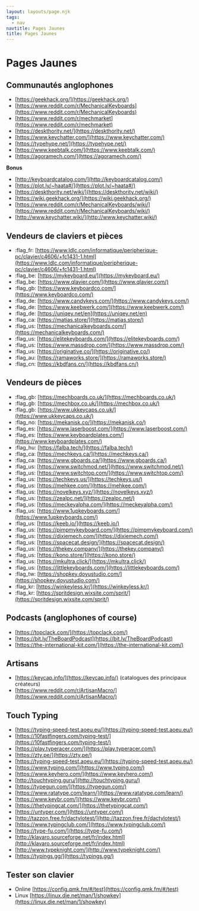 ```yaml
---
layout: layouts/page.njk
tags:
  - nav
navtitle: Pages Jaunes
title: Pages Jaunes
---
```


# Pages Jaunes

## Communautés anglophones

- [https://geekhack.org/](https://geekhack.org/)
- [https://www.reddit.com/r/MechanicalKeyboards](https://www.reddit.com/r/MechanicalKeyboards)
- [https://www.reddit.com/r/mechmarket](https://www.reddit.com/r/mechmarket)
- [https://deskthority.net/](https://deskthority.net/)
- [https://www.keychatter.com/](https://www.keychatter.com/)
- [https://typehype.net/](https://typehype.net/)
- [https://www.keebtalk.com/](https://www.keebtalk.com/)
- [https://agoramech.com/](https://agoramech.com/)

**Bonus**
- [http://keyboardcatalog.com/](http://keyboardcatalog.com/)
- [https://plot.ly/~haata#/](https://plot.ly/~haata#/)
- [https://deskthority.net/wiki/](https://deskthority.net/wiki/)
- [https://wiki.geekhack.org/](https://wiki.geekhack.org/)
- [https://www.reddit.com/r/MechanicalKeyboards/wiki/](https://www.reddit.com/r/MechanicalKeyboards/wiki/)
- [http://www.keychatter.wiki/](http://www.keychatter.wiki/)


## Vendeurs de claviers et pièces
- :flag_fr: [https://www.ldlc.com/informatique/peripherique-pc/clavier/c4606/+fc1431-1.html](https://www.ldlc.com/informatique/peripherique-pc/clavier/c4606/+fc1431-1.html)
- :flag_be: [https://mykeyboard.eu/](https://mykeyboard.eu/)
- :flag_be: [https://www.qlavier.com/](https://www.qlavier.com/)
- :flag_gb: [https://www.keyboardco.com/](https://www.keyboardco.com/)
- :flag_de: [https://www.candykeys.com/](https://www.candykeys.com/)
- :flag_de: [https://www.keebwerk.com/](https://www.keebwerk.com/)
- :flag_de: [https://uniqey.net/en](https://uniqey.net/en)
- :flag_ca: [https://matias.store/](https://matias.store/)
- :flag_us: [https://mechanicalkeyboards.com/](https://mechanicalkeyboards.com/)
- :flag_us: [https://elitekeyboards.com/](https://elitekeyboards.com/)
- :flag_us: [https://www.massdrop.com/](https://www.massdrop.com/)
- :flag_us: [https://originative.co/](https://originative.co/)
- :flag_au: [https://ramaworks.store/](https://ramaworks.store/)
- :flag_cn: [https://kbdfans.cn/](https://kbdfans.cn/)

## Vendeurs de pièces
- :flag_gb: [https://mechboards.co.uk/](https://mechboards.co.uk/)
- :flag_gb: [https://mechbox.co.uk/](https://mechbox.co.uk/)
- :flag_gb: [https://www.ukkeycaps.co.uk/](https://www.ukkeycaps.co.uk/)
- :flag_no: [https://mekanisk.co/](https://mekanisk.co/)
- :flag_es: [https://www.laserboost.com/](https://www.laserboost.com/)
- :flag_es: [https://www.keyboardplates.com/](https://www.keyboardplates.com/)
- :flag_hu: [https://falba.tech/](https://falba.tech/)
- :flag_ca: [https://mechkeys.ca/](https://mechkeys.ca/)
- :flag_ca: [https://www.gboards.ca/](https://www.gboards.ca/)
- :flag_us: [https://www.switchmod.net/](https://www.switchmod.net/)
- :flag_us: [https://www.switchtop.com/](https://www.switchtop.com/)
- :flag_us: [https://techkeys.us/](https://techkeys.us/)
- :flag_us: [https://mehkee.com/](https://mehkee.com/)
- :flag_us: [https://novelkeys.xyz/](https://novelkeys.xyz/)
- :flag_us: [https://zealpc.net/](https://zealpc.net/)
- :flag_us: [https://meckeyalpha.com/](https://meckeyalpha.com/)
- :flag_us: [https://www.1upkeyboards.com/](https://www.1upkeyboards.com/)
- :flag_us: [https://keeb.io/](https://keeb.io/)
- :flag_us: [https://pimpmykeyboard.com/](https://pimpmykeyboard.com/)
- :flag_us: [https://dixiemech.com/](https://dixiemech.com/)
- :flag_us: [https://spacecat.design/](https://spacecat.design/)
- :flag_us: [https://thekey.company/](https://thekey.company/)
- :flag_us: [https://kono.store/](https://kono.store/)
- :flag_us: [https://mkultra.click/](https://mkultra.click/)
- :flag_us: [https://littlekeyboards.com/](https://littlekeyboards.com/)
- :flag_tw: [https://shopkey.doyustudio.com/](https://shopkey.doyustudio.com/)
- :flag_kr: [https://winkeyless.kr/](https://winkeyless.kr/)
- :flag_kr: [https://spritdesign.wixsite.com/sprit/](https://spritdesign.wixsite.com/sprit/)


## Podcasts (anglophones of course)
- [https://topclack.com/](https://topclack.com/)
- [https://bit.ly/TheBoardPodcast](https://bit.ly/TheBoardPodcast)
- [https://the-international-kit.com/](https://the-international-kit.com/)

## Artisans
- [https://keycap.info/](https://keycap.info/) (catalogues des principaux créateurs)
- [https://www.reddit.com/r/ArtisanMacro/](https://www.reddit.com/r/ArtisanMacro/)

## Touch Typing

- [https://typing-speed-test.aoeu.eu/](https://typing-speed-test.aoeu.eu/)
- [https://10fastfingers.com/typing-test/](https://10fastfingers.com/typing-test/)
- [https://play.typeracer.com/](https://play.typeracer.com/)
- [https://zty.pe/](https://zty.pe/)
- [https://typing-speed-test.aoeu.eu/](https://typing-speed-test.aoeu.eu/)
- [https://www.typing.com/](https://www.typing.com/)
- [https://www.keyhero.com/](https://www.keyhero.com/)
- [http://touchtyping.guru/](http://touchtyping.guru/)
- [https://typegun.com/](https://typegun.com/)
- [https://www.ratatype.com/learn/](https://www.ratatype.com/learn/)
- [https://www.keybr.com/](https://www.keybr.com/)
- [https://thetypingcat.com/](https://thetypingcat.com/)
- [https://untyper.com/](https://untyper.com/)
- [http://tazzon.free.fr/dactylotest/](http://tazzon.free.fr/dactylotest/)
- [https://www.typingclub.com/](https://www.typingclub.com/)
- [https://type-fu.com/](https://type-fu.com/)
- [http://klavaro.sourceforge.net/fr/index.html](http://klavaro.sourceforge.net/fr/index.html)
- [http://www.typeknight.com/](http://www.typeknight.com/)
- [https://typings.gg/](https://typings.gg/)

## Tester son clavier

- Online [https://config.qmk.fm/#/test](https://config.qmk.fm/#/test)
- Linux [https://linux.die.net/man/1/showkey](https://linux.die.net/man/1/showkey)
